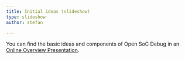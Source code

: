 ```yaml
---
title: Initial ideas (slideshow)
type: slideshow
author: stefan

---
```


You can find the basic ideas and components of Open SoC Debug in an <a
href="http://opensocdebug.org/slides/2015-11-12-overview/">Online
Overview Presentation</a>.
